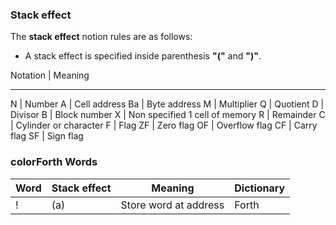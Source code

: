 ### Stack effect

The **stack effect** notion rules are as follows:

* A stack effect is specified inside parenthesis **"("** and **")"**.


Notation | Meaning
--------   -------
N        | Number
A        | Cell address
Ba       | Byte address
M        | Multiplier
Q        | Quotient
D        | Divisor
B        | Block number
X        | Non specified 1 cell of memory
R        | Remainder
C        | Cylinder or character
F        | Flag
ZF       | Zero flag
OF       | Overflow flag
CF       | Carry flag
SF       | Sign flag


### colorForth Words

Word     | Stack effect | Meaning               | Dictionary
-------- | ------------ | -------               | ----------
!        | (a)          | Store word at address | Forth
